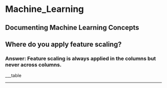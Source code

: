 # Machine_Learning
## Documenting Machine Learning Concepts

## Where do you apply feature scaling?
### Answer: Feature scaling is always applied in the columns but never across columns.
___table

___
